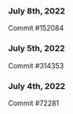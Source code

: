 ### July 8th, 2022

Commit #152084

### July 5th, 2022

Commit #314353


### July 4th, 2022

Commit #72281
